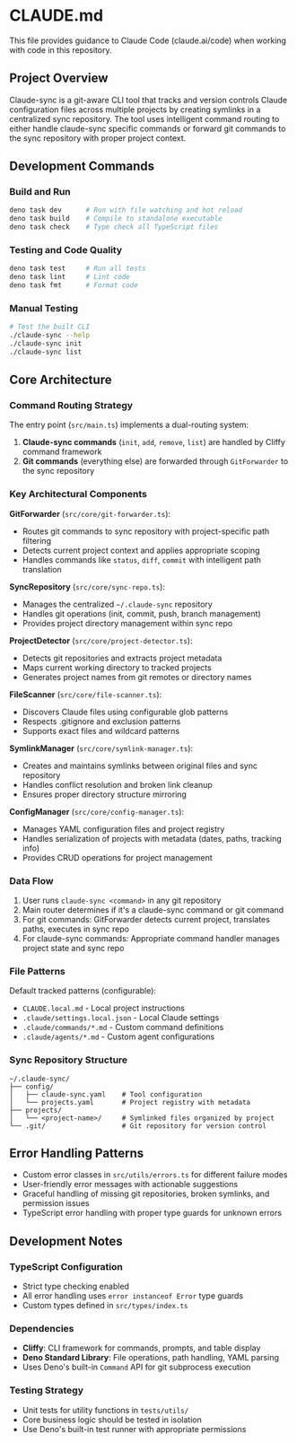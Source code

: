 # CLAUDE.md

This file provides guidance to Claude Code (claude.ai/code) when working with code in this repository.

## Project Overview

Claude-sync is a git-aware CLI tool that tracks and version controls Claude configuration files across multiple projects by creating symlinks in a centralized sync repository. The tool uses intelligent command routing to either handle claude-sync specific commands or forward git commands to the sync repository with proper project context.

## Development Commands

### Build and Run
```bash
deno task dev      # Run with file watching and hot reload
deno task build    # Compile to standalone executable
deno task check    # Type check all TypeScript files
```

### Testing and Code Quality
```bash
deno task test     # Run all tests
deno task lint     # Lint code
deno task fmt      # Format code
```

### Manual Testing
```bash
# Test the built CLI
./claude-sync --help
./claude-sync init
./claude-sync list
```

## Core Architecture

### Command Routing Strategy
The entry point (`src/main.ts`) implements a dual-routing system:

1. **Claude-sync commands** (`init`, `add`, `remove`, `list`) are handled by Cliffy command framework
2. **Git commands** (everything else) are forwarded through `GitForwarder` to the sync repository

### Key Architectural Components

**GitForwarder** (`src/core/git-forwarder.ts`):
- Routes git commands to sync repository with project-specific path filtering
- Detects current project context and applies appropriate scoping
- Handles commands like `status`, `diff`, `commit` with intelligent path translation

**SyncRepository** (`src/core/sync-repo.ts`):
- Manages the centralized `~/.claude-sync` repository
- Handles git operations (init, commit, push, branch management)
- Provides project directory management within sync repo

**ProjectDetector** (`src/core/project-detector.ts`):
- Detects git repositories and extracts project metadata
- Maps current working directory to tracked projects
- Generates project names from git remotes or directory names

**FileScanner** (`src/core/file-scanner.ts`):
- Discovers Claude files using configurable glob patterns
- Respects .gitignore and exclusion patterns
- Supports exact files and wildcard patterns

**SymlinkManager** (`src/core/symlink-manager.ts`):
- Creates and maintains symlinks between original files and sync repository
- Handles conflict resolution and broken link cleanup
- Ensures proper directory structure mirroring

**ConfigManager** (`src/core/config-manager.ts`):
- Manages YAML configuration files and project registry
- Handles serialization of projects with metadata (dates, paths, tracking info)
- Provides CRUD operations for project management

### Data Flow

1. User runs `claude-sync <command>` in any git repository
2. Main router determines if it's a claude-sync command or git command
3. For git commands: GitForwarder detects current project, translates paths, executes in sync repo
4. For claude-sync commands: Appropriate command handler manages project state and sync repo

### File Patterns

Default tracked patterns (configurable):
- `CLAUDE.local.md` - Local project instructions
- `.claude/settings.local.json` - Local Claude settings  
- `.claude/commands/*.md` - Custom command definitions
- `.claude/agents/*.md` - Custom agent configurations

### Sync Repository Structure
```
~/.claude-sync/
├── config/
│   ├── claude-sync.yaml    # Tool configuration
│   └── projects.yaml       # Project registry with metadata
├── projects/
│   └── <project-name>/     # Symlinked files organized by project
└── .git/                   # Git repository for version control
```

## Error Handling Patterns

- Custom error classes in `src/utils/errors.ts` for different failure modes
- User-friendly error messages with actionable suggestions
- Graceful handling of missing git repositories, broken symlinks, and permission issues
- TypeScript error handling with proper type guards for unknown errors

## Development Notes

### TypeScript Configuration
- Strict type checking enabled
- All error handling uses `error instanceof Error` type guards
- Custom types defined in `src/types/index.ts`

### Dependencies
- **Cliffy**: CLI framework for commands, prompts, and table display
- **Deno Standard Library**: File operations, path handling, YAML parsing
- Uses Deno's built-in `Command` API for git subprocess execution

### Testing Strategy
- Unit tests for utility functions in `tests/utils/`
- Core business logic should be tested in isolation
- Use Deno's built-in test runner with appropriate permissions